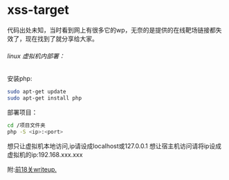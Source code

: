 # xss-target
代码出处未知，当时看到网上有很多它的wp，无奈的是提供的在线靶场链接都失效了，现在找到了就分享给大家。
###### linux 虚拟机内部署：
安装php:
```bash
sudo apt-get update
sudo apt-get install php
```
部署项目：
```bash
cd /项目文件夹
php -S <ip>:<port> 
```
想只让虚拟机本地访问,ip请设成localhost或127.0.0.1  想让宿主机访问请将ip设成虚拟机的ip:192.168.xxx.xxx

附:[前18关writeup.](https://www.cnblogs.com/xiaomeng2333/p/11595786.html)